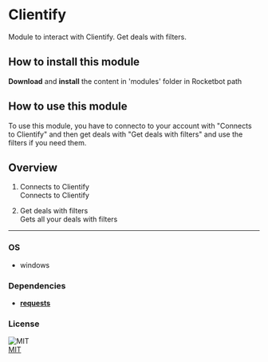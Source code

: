 # Clientify
  
Module to interact with Clientify. Get deals with filters.  

## How to install this module
  
__Download__ and __install__ the content in 'modules' folder in Rocketbot path

## How to use this module
  
To use this module, you have to connecto to your account with "Connects to Clientify" and then get deals with "Get deals with filters" and use the filters if you need them.

## Overview


1. Connects to Clientify  
Connects to Clientify

2. Get deals with filters  
Gets all your deals with filters

----
### OS

- windows

### Dependencies

- [**requests**](https://pypi.org/project/requests/)

### License
  
![MIT](https://camo.githubusercontent.com/107590fac8cbd65071396bb4d04040f76cde5bde/687474703a2f2f696d672e736869656c64732e696f2f3a6c6963656e73652d6d69742d626c75652e7376673f7374796c653d666c61742d737175617265)  
[MIT](http://opensource.org/licenses/mit-license.ph)